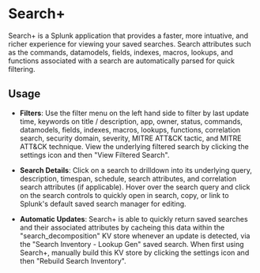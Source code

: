 # Search+

Search+ is a Splunk application that provides a faster, more intuative, and richer experience for viewing your saved searches. Search attributes such as the commands, datamodels, fields, indexes, macros, lookups, and functions associated with a search are automatically parsed for quick filtering. 

## Usage

- **Filters**: Use the filter menu on the left hand side to filter by last update time, keywords on title / description, app, owner, status, commands, datamodels, fields, indexes, macros, lookups, functions, correlation search, security domain, severity, MITRE ATT&CK tactic, and MITRE ATT&CK technique. View the underlying filtered search by clicking the settings icon and then "View Filtered Search".

- **Search Details**: Click on a search to drilldown into its underlying query, description, timespan, schedule, search attributes, and correlation search attributes (if applicable). Hover over the search query and click on the search controls to quickly open in search, copy, or link to Splunk's default saved search manager for editing. 

- **Automatic Updates**: Search+ is able to quickly return saved searches and their associated attributes by cacheing this data within the "search_decomposition" KV store whenever an update is detected, via the "Search Inventory - Lookup Gen" saved search. When first using Search+, manually build this KV store by clicking the settings icon and then "Rebuild Search Inventory". 